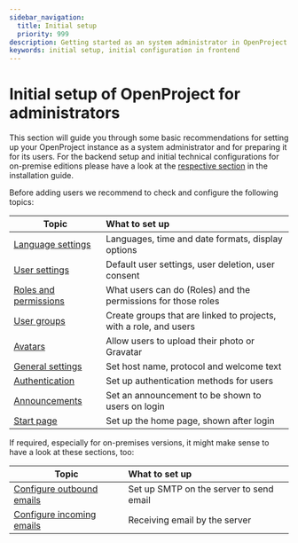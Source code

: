 ```yaml
---
sidebar_navigation:
  title: Initial setup
  priority: 999
description: Getting started as an system administrator in OpenProject
keywords: initial setup, initial configuration in frontend
---
```


# Initial setup of OpenProject for administrators

This section will guide you through some basic recommendations for setting up your OpenProject instance as a system administrator and for preparing it for its users.
For the backend setup and initial technical configurations for on-premise editions please have a look at the [respective section](../../installation-and-operations/installation/packaged/#initial-configuration) in the installation guide.



Before adding users we recommend to check and configure the following topics:

| Topic                                                            | What to set up                                               |
| ---------------------------------------------------------------- | :----------------------------------------------------------- |
| [Language settings](../system-settings/display-settings/)        | Languages, time and date formats, display options            |
| [User settings](../users-permissions/settings/)                  | Default user settings, user deletion, user consent           |
| [Roles and permissions](../users-permissions/roles-permissions/) | What users can do (Roles) and the permissions for those roles |
| [User groups](../users-permissions/groups/)                      | Create groups that are linked to projects, with a role, and users |
| [Avatars](../users-permissions/avatars/)                         | Allow users to upload their photo or Gravatar                |
| [General settings](../system-settings/general-settings/)         | Set host name, protocol and welcome text                     |
| [Authentication](../authentication/)                             | Set up authentication methods for users                      |
| [Announcements](../announcement/)                                | Set an announcement to be shown to users on login            |
| [Start page](../../user-guide/start-page)                        | Set up the home page, shown after login                      |

If required, especially for on-premises versions, it might make sense to have a look at these sections, too:

| Topic                                                        | What to set up                                               |
| ------------------------------------------------------------ | :----------------------------------------------------------- |
| [Configure outbound emails](../../installation-and-operations/configuration/outbound-emails/) | Set up SMTP on the server to send email                      |
| [Configure incoming emails](../../installation-and-operations/configuration/incoming-emails/) | Receiving email by the server                                |
